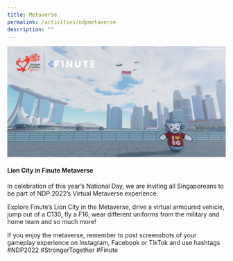 ```yaml
---
title: Metaverse
permalink: /activities/ndpmetaverse
description: ""
---
```


![](/images/Finute.jpg)

#### Lion City in Finute Metaverse

In celebration of this year’s National Day, we are inviting all Singaporeans to be part of NDP 2022’s Virtual Metaverse experience.

Explore Finute’s Lion City in the Metaverse, drive a virtual armoured vehicle, jump out of a C130, fly a F16, wear different uniforms from the military and home team and so much more!

If you enjoy the metaverse, remember to post screenshots of your gameplay experience on Instagram, Facebook or TikTok and use hashtags #NDP2022 #StrongerTogether #Finute